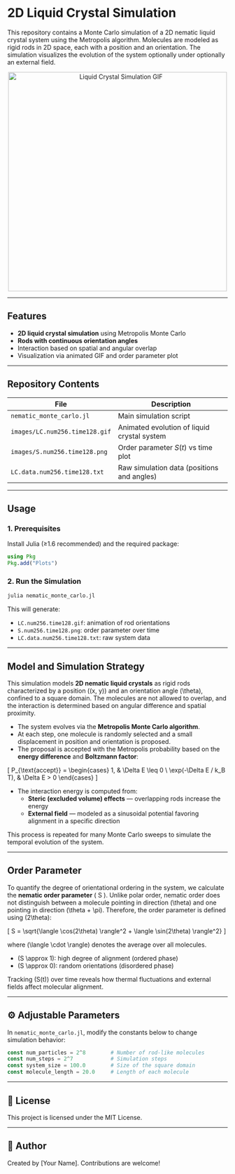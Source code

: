 
# 2D Liquid Crystal Simulation

This repository contains a Monte Carlo simulation of a 2D nematic liquid crystal system using the Metropolis algorithm. Molecules are modeled as rigid rods in 2D space, each with a position and an orientation. The simulation visualizes the evolution of the system optionally under optionally an external field.

<p align="center">
  <img src="LC.num256.time128.gif" alt="Liquid Crystal Simulation GIF" width="500">
</p>

---

## Features
- **2D liquid crystal simulation** using Metropolis Monte Carlo
- **Rods with continuous orientation angles**
- Interaction based on spatial and angular overlap
- Visualization via animated GIF and order parameter plot

---

## Repository Contents

| File                          | Description                                  |
|-------------------------------|----------------------------------------------|
| `nematic_monte_carlo.jl`     | Main simulation script                       |
| `images/LC.num256.time128.gif`      | Animated evolution of liquid crystal system  |
| `images/S.num256.time128.png`       | Order parameter $S(t)$ vs time plot          |
| `LC.data.num256.time128.txt` | Raw simulation data (positions and angles)   |

---

## Usage

### 1. Prerequisites
Install Julia (≥1.6 recommended) and the required package:

```julia
using Pkg
Pkg.add("Plots")
```

### 2. Run the Simulation
```bash
julia nematic_monte_carlo.jl
```

This will generate:
- `LC.num256.time128.gif`: animation of rod orientations
- `S.num256.time128.png`: order parameter over time
- `LC.data.num256.time128.txt`: raw system data

---


## Model and Simulation Strategy

This simulation models **2D nematic liquid crystals** as rigid rods characterized by a position \((x, y)\) and an orientation angle \(\theta\), confined to a square domain. The molecules are not allowed to overlap, and the interaction is determined based on angular difference and spatial proximity.

- The system evolves via the **Metropolis Monte Carlo algorithm**.
- At each step, one molecule is randomly selected and a small displacement in position and orientation is proposed.
- The proposal is accepted with the Metropolis probability based on the **energy difference** and **Boltzmann factor**:

\[
P_{\text{accept}} = 
\begin{cases}
1, & \Delta E \leq 0 \\
\exp(-\Delta E / k_B T), & \Delta E > 0
\end{cases}
\]

- The interaction energy is computed from:
  - **Steric (excluded volume) effects** — overlapping rods increase the energy
  - **External field** — modeled as a sinusoidal potential favoring alignment in a specific direction

This process is repeated for many Monte Carlo sweeps to simulate the temporal evolution of the system.

---

## Order Parameter

To quantify the degree of orientational ordering in the system, we calculate the **nematic order parameter** \( S \). Unlike polar order, nematic order does not distinguish between a molecule pointing in direction \(\theta\) and one pointing in direction \(\theta + \pi\). Therefore, the order parameter is defined using \(2\theta\):

\[
S = \sqrt{\langle \cos(2\theta) \rangle^2 + \langle \sin(2\theta) \rangle^2}
\]

where \(\langle \cdot \rangle\) denotes the average over all molecules.

- \(S \approx 1\): high degree of alignment (ordered phase)
- \(S \approx 0\): random orientations (disordered phase)

Tracking \(S(t)\) over time reveals how thermal fluctuations and external fields affect molecular alignment.

---

## ⚙️ Adjustable Parameters
In `nematic_monte_carlo.jl`, modify the constants below to change simulation behavior:

```julia
const num_particles = 2^8        # Number of rod-like molecules
const num_steps = 2^7            # Simulation steps
const system_size = 100.0        # Size of the square domain
const molecule_length = 20.0     # Length of each molecule
```

---

## 📄 License
This project is licensed under the MIT License.

---

## 👤 Author
Created by [Your Name]. Contributions are welcome!
